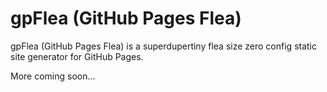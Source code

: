 # gpFlea (GitHub Pages Flea)

gpFlea (GitHub Pages Flea) is a superdupertiny flea size zero config static site generator for GitHub Pages.

More coming soon...
